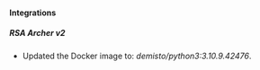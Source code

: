 #### Integrations
##### RSA Archer v2
- Updated the Docker image to: *demisto/python3:3.10.9.42476*.
